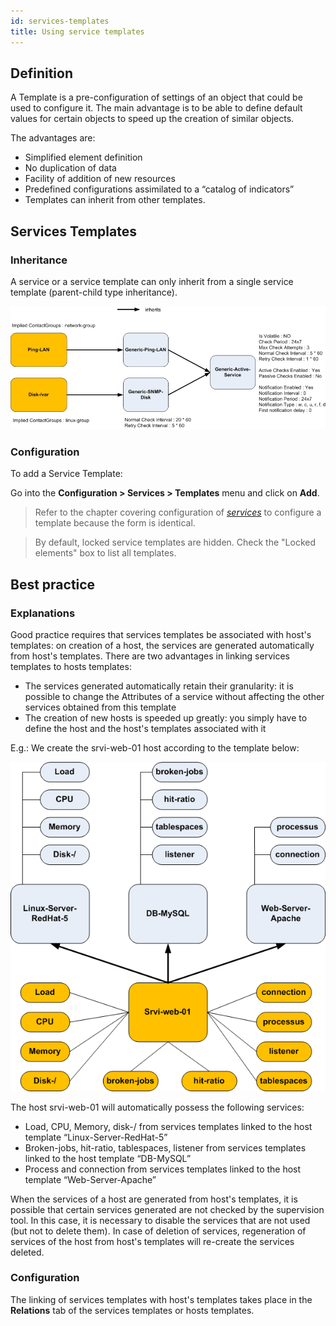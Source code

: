 ```yaml
---
id: services-templates
title: Using service templates
---
```


## Definition

A Template is a pre-configuration of settings of an object that could be used to
configure it. The main advantage is to be able to define default values for
certain objects to speed up the creation of similar objects.

The advantages are:

- Simplified element definition
- No duplication of data
- Facility of addition of new resources
- Predefined configurations assimilated to a “catalog of indicators”
- Templates can inherit from other templates.

## Services Templates

### Inheritance

A service or a service template can only inherit from a single service template
(parent-child type inheritance).

![image](../../assets/configuration/09heritageservice.png)

### Configuration

To add a Service Template:

Go into the **Configuration > Services > Templates** menu and click on **Add**.

> Refer to the chapter covering configuration of
> *[services](services)* to configure a template because the
> form is identical.

> By default, locked service templates are hidden. Check the "Locked elements"
> box to list all templates.

## Best practice

### Explanations

Good practice requires that services templates be associated with host's
templates: on creation of a host, the services are generated automatically from
host's templates. There are two advantages in linking services templates to
hosts templates:

- The services generated automatically retain their granularity: it is
possible to change the Attributes of a service without affecting the other
services obtained from this template
- The creation of new hosts is speeded up greatly: you simply have to define
the host and the host's templates associated with it

E.g.: We create the srvi-web-01 host according to the template below:

![image](../../assets/configuration/09hostexemple.png)

The host srvi-web-01 will automatically possess the following services:

- Load, CPU, Memory, disk-/ from services templates linked to the host
template “Linux-Server-RedHat-5”
- Broken-jobs, hit-ratio, tablespaces, listener from services templates linked
to the host template “DB-MySQL”
- Process and connection from services templates linked to the host template
“Web-Server-Apache”

When the services of a host are generated from host's templates, it is possible
that certain services generated are not checked by the supervision tool. In this
case, it is necessary to disable the services that are not used (but not to
delete them). In case of deletion of services, regeneration of services of the
host from host's templates will re-create the services deleted.

### Configuration

The linking of services templates with host's templates takes place in the
**Relations** tab of the services templates or hosts templates.
